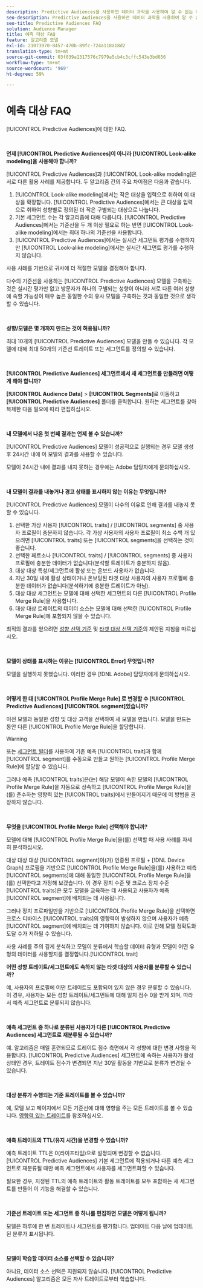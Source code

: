```yaml
---
description: Predictive Audiences을 사용하면 데이터 과학을 사용하여 알 수 없는 대상을 실시간으로 개별 성향으로 분류할 수 있습니다.
seo-description: Predictive Audiences을 사용하면 데이터 과학을 사용하여 알 수 없는 대상을 실시간으로 개별 성향으로 분류할 수 있습니다.
seo-title: Predictive Audiences FAQ
solution: Audience Manager
title: 예측 대상 FAQ
feature: 알고리즘 모델
exl-id: 21073970-8457-470b-89fc-724a118a18d2
translation-type: tm+mt
source-git-commit: 03f039a1317576c7979a5cb4c3cffc543e3bd656
workflow-type: tm+mt
source-wordcount: '969'
ht-degree: 59%

---
```


# 예측 대상 FAQ

[!UICONTROL Predictive Audiences]에 대한 FAQ.

 

**언제 [!UICONTROL Predictive Audiences]이 아니라 [!UICONTROL Look-alike modeling]을 사용해야 합니까?**

[!UICONTROL Predictive Audiences]과 [!UICONTROL Look-alike modeling]은 서로 다른 활용 사례를 제공합니다. 두 알고리즘 간의 주요 차이점은 다음과 같습니다.

1. [!UICONTROL Look-alike modeling]에서는 작은 대상을 입력으로 취하여 이 대상을 확장합니다. [!UICONTROL Predictive Audiences]에서는 큰 대상을 입력으로 취하여 성향별로 정의된 더 작은 구별되는 대상으로 나눕니다.
1. 기본 세그먼트 수는 각 알고리즘에 대해 다릅니다. [!UICONTROL Predictive Audiences]에서는 기준선을 두 개 이상 필요로 하는 반면 [!UICONTROL Look-alike modeling]에서는 최대 하나의 기준선을 사용합니다.
1. [!UICONTROL Predictive Audiences]에서는 실시간 세그먼트 평가를 수행하지만 [!UICONTROL Look-alike modeling]에서는 실시간 세그먼트 평가를 수행하지 않습니다.

사용 사례를 기반으로 귀사에 더 적절한 모델을 결정해야 합니다.

다수의 기준선을 사용하는 [!UICONTROL Predictive Audiences] 모델을 구축하는 것은 실시간 평가만 없고 방문자가 하나의 구별되는 성향이 아니라 서로 다른 여러 성향에 속할 가능성이 매우 높은 동일한 수의 유사 모델을 구축하는 것과 동일한 것으로 생각할 수 있습니다.

 

**성향/모델은 몇 개까지 만드는 것이 허용됩니까?**

최대 10개의 [!UICONTROL Predictive Audiences] 모델을 만들 수 있습니다. 각 모델에 대해 최대 50개의 기준선 트레이트 또는 세그먼트를 정의할 수 있습니다.

 

**[!UICONTROL Predictive Audiences] 세그먼트에서 새 세그먼트를 만들려면 어떻게 해야 합니까?**

**[!UICONTROL Audience Data]** > **[!UICONTROL Segments]**&#x200B;로 이동하고 **[!UICONTROL Predictive Audiences]** 폴더를 클릭합니다. 원하는 세그먼트를 찾아 복제한 다음 필요에 따라 편집하십시오.

 

**내 모델에서 나온 첫 번째 결과는 언제 볼 수 있습니까?**

[!UICONTROL Predictive Audiences] 모델이 성공적으로 실행되는 경우 모델 생성 후 24시간 내에 이 모델의 결과를 사용할 수 있습니다.

모델이 24시간 내에 결과를 내지 못하는 경우에는 Adobe 담당자에게 문의하십시오.

 

**내 모델이 결과를 내놓거나 경고 상태를 표시하지 않는 이유는 무엇입니까?**

[!UICONTROL Predictive Audiences] 모델이 다수의 이유로 인해 결과를 내놓지 못할 수 있습니다.

1. 선택한 가상 사용자 [!UICONTROL traits] / [!UICONTROL segments] 중 사용자 프로필이 충분하지 않습니다. 각 가상 사용자의 사용자 프로필이 최소 수백 개 있으려면 [!UICONTROL traits] 또는 [!UICONTROL segments]을 선택하는 것이 좋습니다.
1. 선택한 페르소나 [!UICONTROL traits] / [!UICONTROL segments] 중 사용자 프로필에 충분한 데이터가 없습니다(분석할 트레이트가 충분하지 않음).
1. 대상 대상 특성/세그먼트에 활성 또는 온보드 사용자가 없습니다.
1. 지난 30일 내에 활성 상태이거나 온보딩된 타겟 대상 사용자의 사용자 프로필에 충분한 데이터가 없습니다(분석하기에 충분한 트레이트가 아님).
1. 대상 대상 세그먼트는 모델에 대해 선택한 세그먼트의 다른 [!UICONTROL Profile Merge Rule]을 사용합니다.
1. 대상 대상 트레이트의 데이터 소스는 모델에 대해 선택한 [!UICONTROL Profile Merge Rule]에 포함되지 않을 수 있습니다.

최적의 결과를 얻으려면 [성향 선택 기준](../features/algorithmic-models/predictive-audiences.md#selection-personas) 및 [타겟 대상 선택 기준](../features/algorithmic-models/predictive-audiences.md#selection-audience)의 제안된 지침을 따르십시오.

 

**모델이 상태를 표시하는 이유는  [!UICONTROL Error] 무엇입니까?**

모델을 실행하지 못했습니다. 이러한 경우 [!DNL Adobe] 담당자에게 문의하십시오.

 

**어떻게 한 대 [!UICONTROL Profile Merge Rule] 로 변경할 수  [!UICONTROL Predictive Audiences] [!UICONTROL segment]있습니까?**

이전 모델과 동일한 성향 및 대상 고객을 선택하여 새 모델을 만듭니다. 모델을 만드는 동안 다른 [!UICONTROL Profile Merge Rule]을 할당합니다.

>[!WARNING]
> 또는 [세그먼트 빌더](../features/segments/segment-builder.md)를 사용하여 기존 예측 [!UICONTROL trait]과 함께 [!UICONTROL segment]를 수동으로 만들고 원하는 [!UICONTROL Profile Merge Rule]에 할당할 수 있습니다.
> 
> 그러나 예측 [!UICONTROL traits]은(는) 해당 모델이 속한 모델의 [!UICONTROL Profile Merge Rule]을 자동으로 상속하고 [!UICONTROL Profile Merge Rule]을(를) 준수하는 영향력 있는 [!UICONTROL traits]에서 만들어지기 때문에 이 방법을 권장하지 않습니다.

 

**무엇을  [!UICONTROL Profile Merge Rule] 선택해야 합니까?**

모델에 대해 [!UICONTROL Profile Merge Rule]을(를) 선택할 때 사용 사례를 자세히 분석하십시오.

대상 대상 대상 [!UICONTROL segment]이(가) 인증된 프로필 + [!DNL Device Graph] 프로필을 기반으로 [!UICONTROL Profile Merge Rule]을(를) 사용하고 예측 [!UICONTROL segments]에 대해 동일한 [!UICONTROL Profile Merge Rule]을(를) 선택한다고 가정해 보겠습니다. 이 경우 장치 수준 및 크로스 장치 수준 [!UICONTROL traits]은 모두 모델을 교육하는 데 사용되고 사용자가 예측 [!UICONTROL segment]에 배치되는 데 사용됩니다.

그러나 장치 프로파일만을 기반으로 [!UICONTROL Profile Merge Rule]을 선택하면 크로스 디바이스 [!UICONTROL traits]의 영향력이 발생하지 않으며 사용자가 예측 [!UICONTROL segment]에 배치되는 데 기여하지 않습니다. 이로 인해 모델 정확도와 도달 수가 저하될 수 있습니다.

사용 사례를 주의 깊게 분석하고 모델이 분류에서 학습할 데이터 유형과 모델이 어떤 유형의 데이터를 사용할지를 결정합니다.[!UICONTROL trait]

**어떤 성향 트레이트/세그먼트에도 속하지 않는 타겟 대상의 사용자를 분류할 수 있습니까?**

예, 사용자의 프로필에 어떤 트레이트도 포함되어 있지 않은 경우 분류할 수 있습니다. 이 경우, 사용자는 모든 성향 트레이트/세그먼트에 대해 일치 점수 0을 받게 되며, 따라서 예측 세그먼트로 분류되지 않습니다.

 

**예측 세그먼트 중 하나로 분류된 사용자가 다른 [!UICONTROL Predictive Audiences] 세그먼트로 재분류될 수 있습니까?**

예. 알고리즘은 매일 훈련되므로 트레이트 점수 측면에서 각 성향에 대한 변경 사항을 적용합니다. [!UICONTROL Predictive Audiences] 세그먼트에 속하는 사용자가 활성 상태인 경우, 트레이트 점수가 변경되면 지난 30일 활동을 기반으로 분류가 변경될 수 있습니다.

 

**대상 분류가 수행되는 기준 트레이트를 볼 수 있습니까?**

예, 모델 보고 페이지에서 모든 기준선에 대해 영향을 주는 모든 트레이트를 볼 수 있습니다. [영향력 있는 트레이트](../features/algorithmic-models/predictive-audiences-reporting.md#influential-traits)를 참조하십시오.

 

**예측 트레이트의 TTL(유지 시간)을 변경할 수 있습니까?**

예측 트레이트 TTL은 0(라이프타임)으로 설정되며 변경할 수 없습니다. [!UICONTROL Predictive Audiences] 기본 세그먼트에 적용되거나 다른 예측 세그먼트로 재분류될 때만 예측 세그먼트에서 사용자를 세그먼트화할 수 있습니다.

필요한 경우, 지정된 TTL의 예측 트레이트와 활동 트레이트를 모두 포함하는 새 세그먼트를 만들어 이 기능을 해결할 수 있습니다.

 


**기준선 트레이트 또는 세그먼트 중 하나를 편집하면 모델은 어떻게 됩니까?**

모델은 하루에 한 번 트레이트나 세그먼트를 평가합니다. 업데이트 다음 날에 업데이트된 분류가 표시됩니다.

 

**모델이 학습할 데이터 소스를 선택할 수 있습니까?**

아니요, 데이터 소스 선택은 지원되지 않습니다. [!UICONTROL Predictive Audiences] 알고리즘은 모든 자사 트레이트로부터 학습합니다.
